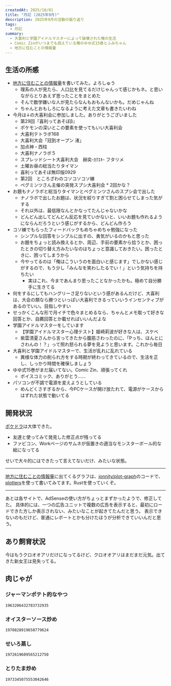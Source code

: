 ```yaml
---
createdAt: 2025/10/01
title: "月記 (2025年9月)"
description: 2025年9月の活動の振り返り
tags: 
  - 月記
summary:
  - 大喜利と学園アイドルマスターによって破壊された俺の生活
  - Comic Zinがいつまでも抱えている俺のゆゆ式15巻とふみちゃん
  - 地方に住むことの情報量
---
```


## 生活の所感

* [地方に住むことの情報量](/blog/rural-entropy)を書いてみた。よろしゅう
  * 理系の人が見たら、人口比を見てるだけじゃんって感じかもネ。と思いながらとりあえず思ったことをまとめた
  * そんで数学嫌いな人が見たらなんもおもんないかも。だめじゃんね
  * ちゃんとおもしろになるように考えた文章も書きたいわね
* 今月は↓の大喜利会に参加しました。ありがとうございました
  * 第29回『喜利ってあそぼβ』
  * ポケモンの深いとこの要素を使ってもいい大喜利会
  * 大喜利テトラボ168
  * 大喜利大会「冠到オープン 渚」
  * 加点神・西柱
  * 大喜利ナノラボ５
  * スプレッドシート大喜利大会　赫奕-ｶｸｴｷ- フタリメ
  * 土曜お昼の総当たりタイマン
  * 喜利ってあそぼ無印版0929
  * 第2回　ところざわのコソコソコソ練
  * ペグミンツさん主催の突発スプシ大喜利会 * 2回かな？
* お題もナノラボと総当りタイマンとペグミンツさんのスプシ会で出した
  * ナノラボで出したお題は、状況を絞りすぎて割と困らせてしまった気がする
  * それ以外は、最低限なんとかなってたんじゃないかな
  * どんどん出してどんどん反応を見ていかないと、いいお題も作れるようにならんだろうという感じがするから、どんどん作ろう
* コソ練でもらったフィードバックもめちゃめちゃ勉強になった
  * シンプルな回答をシンプルに出すの、勇気がいるのかもと思った
  * お題をちょっと読み換えるとか、周辺、手前の要素から拾うとか、困ったときの切り替え方みたいなのはちょっと意識しておきたい。困ったときに、困ってしまうから
  * 今やってるのは「俺はこういうのを面白いと感じます」でしかない感じがするので、もう少し「みんなを笑わしたるでい！」という気持ちを持ちたい
    * 実はこれ、今まであんまり思ったことなかったかも。極めて自分勝手に生きてる
* 何をするにしてもハングリーさ足りないという感があるんだけど、大喜利は、大会の類なら勝つといっぱい大喜利できるっていいうインセンティブがあるのでいい。目指しやすい
* せっかくこんな形で月イチで色々まとめるなら、ちゃんとメモ取って好きな回答とか、自薦回答とか載せればいいんだよな
* 学園アイドルマスターをしています
  * 【学園アイドルマスター心理テスト】姫崎莉波が好きな人は、スケベ
  * 紫雲清夏さんから言ってきたから腹筋さわったのに、「Pっち、ほんとにさわんの！？」って照れ怒られる夢を見ようと思います。これから毎日
* 大喜利と学園アイドルマスターで、生活が乱れに乱れている
  * 異様な体力の削られ方をする時期が終わってきているので、生活を正し、しっかり時間を確保しましょう
* ゆゆ式15巻がまだ届いてない。Comic Zin、頑張ってくれ
  * ボイスコミック、ありがとう……
* パソコンが不調で電源を変えようとしている
  * めんどくさすぎるから、今PCケースが開け放たれて、電源がケースからはずれた状態で動いてる

## 開発状況

[ポケドラ](/work/poke-draft/)は大体できた。

* 友達と使ってみて発見した修正点が残ってる
* ファビコン、Workページのサムネが仮置きの適当なモンスターボール的な絵になってる

せいで大々的にはできたって言えてないだけ、みたいな状態。

---

[地方に住むことの情報量](/blog/rural-entropy)に出てくるグラフは、[jonnity/plot-graph](https://github.com/jonnity/plot-graph/tree/main/plot_self_information)のコードで、[plotters](https://crates.io/crates/plotters)を使って書いてみてます。Rustを使っていくぞ。

---

あとは各サイトで、AdSenseの使い方がちょっとまずかったようで、修正してた。
具体的には、一つの広告ユニットで複数の広告を表示すると、最初にロードできた方しか表示されない、みたいなことが起きてたんだと思う。
表示できないのもだけど、普通にレポートとかも分けたほうが分析できていいんだと思う。

## あり飼育状況

今はもうクロオオアリだけになってるけど、クロオオアリはまだまだ元気。出てきた新女王は見失ってる。

## 肉じゃが

### ジャーマンポテト的なやつ

```twitter
1963206432783732935
```

### オイスターソース炒め

```twitter
1970828919650779624
```

### せいろ蒸し

```twitter
1972619609565212750
```

### とりたま炒め

```twitter
1973345075553042646
```
